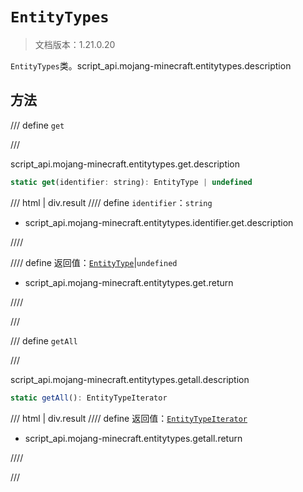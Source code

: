 # `EntityTypes`

> 文档版本：1.21.0.20

`EntityTypes`类。script_api.mojang-minecraft.entitytypes.description

## 方法

/// define
`get`


///

script_api.mojang-minecraft.entitytypes.get.description

```js
static get(identifier: string): EntityType | undefined
```

/// html | div.result
//// define
`identifier`：`string`

- script_api.mojang-minecraft.entitytypes.identifier.get.description


////

//// define
返回值：[`EntityType`](./entitytype.md)|`undefined`

- script_api.mojang-minecraft.entitytypes.get.return


////

///


/// define
`getAll`


///

script_api.mojang-minecraft.entitytypes.getall.description

```js
static getAll(): EntityTypeIterator
```

/// html | div.result
//// define
返回值：[`EntityTypeIterator`](./entitytypeiterator.md)

- script_api.mojang-minecraft.entitytypes.getall.return


////

///

